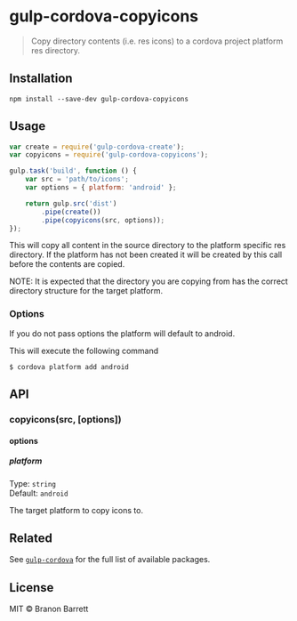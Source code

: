 # gulp-cordova-copyicons

> Copy directory contents (i.e. res icons) to a cordova project platform res directory.

## Installation

```
npm install --save-dev gulp-cordova-copyicons
```

## Usage

```js
var create = require('gulp-cordova-create');
var copyicons = require('gulp-cordova-copyicons');

gulp.task('build', function () {
    var src = 'path/to/icons';
    var options = { platform: 'android' };

    return gulp.src('dist')
        .pipe(create())
        .pipe(copyicons(src, options));
});
```

This will copy all content in the source directory to the platform specific
res directory. If the platform has not been created it will be created by this call before the contents are copied.

NOTE: It is expected that the directory you are copying from has the correct directory structure for the target platform.

### Options

If you do not pass options the platform will default to android.

This will execute the following command

```
$ cordova platform add android
```

## API

### copyicons(src, [options])

#### options

##### platform

Type: `string`  
Default: `android`

The target platform to copy icons to.

## Related

See [`gulp-cordova`](https://github.com/SamVerschueren/gulp-cordova) for the full list of available packages.

## License

MIT © Branon Barrett

